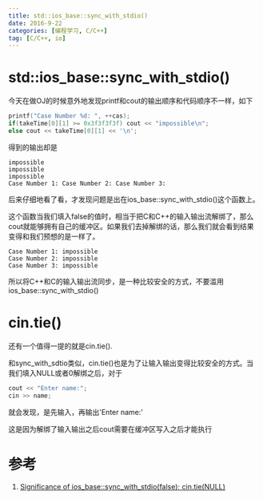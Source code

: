 ```yaml
---
title: std::ios_base::sync_with_stdio()
date: 2016-9-22
categories: [编程学习, C/C++]
tag: [C/C++, io]
---
```

# **std::ios_base::sync_with_stdio()**
今天在做OJ的时候意外地发现printf和cout的输出顺序和代码顺序不一样，如下
```C++
printf("Case Number %d: ", ++cas);
if(takeTime[0][1] >= 0x3f3f3f3f) cout << "impossible\n";
else cout << takeTime[0][1] << '\n';
```
得到的输出却是
```
impossible
impossible
impossible
Case Number 1: Case Number 2: Case Number 3: 
```
后来仔细地看了看，才发现问题是出在ios_base::sync_with_stdio()这个函数上。

这个函数当我们填入false的值时，相当于把C和C++的输入输出流解绑了，那么cout就能够拥有自己的缓冲区。如果我们去掉解绑的话，那么我们就会看到结果变得和我们预想的是一样了。
```
Case Number 1: impossible
Case Number 2: impossible
Case Number 3: impossible
```
所以将C++和C的输入输出流同步，是一种比较安全的方式，不要滥用ios_base::sync_with_stdio()

# **cin.tie()**
还有一个值得一提的就是cin.tie().

和sync_with_sdtio类似，cin.tie()也是为了让输入输出变得比较安全的方式。当我们填入NULL或者0解绑之后，对于
```C++
cout << "Enter name:";
cin >> name;
```
就会发现，是先输入，再输出'Enter name:'

这是因为解绑了输入输出之后cout需要在缓冲区写入之后才能执行

# 参考
1. [Significance of ios_base::sync_with_stdio(false); cin.tie(NULL)](http://stackoverflow.com/questions/31162367/significance-of-ios-basesync-with-stdiofalse-cin-tienull)

